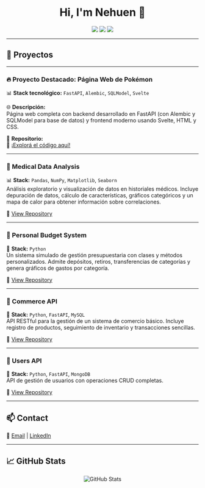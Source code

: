 
<h1 align="center">Hi, I'm Nehuen 👋</h1>

<p align="center">
  <img src="https://img.shields.io/badge/Back--End%20Developer-%2300A86B?style=for-the-badge">
  <img src="https://img.shields.io/badge/Python%20Enthusiast-%2314354C?style=for-the-badge&logo=python&logoColor=white">
  <img src="https://img.shields.io/badge/Data%20Analysis-%23FFA500?style=for-the-badge&logo=chart-bar&logoColor=white">
</p>

---

## 📂 Proyectos 


---

### 🔥 **Proyecto Destacado: Página Web de Pokémon**

📊 **Stack tecnológico:** `FastAPI`, `Alembic`, `SQLModel`, `Svelte`

🌐 **Descripción:**  
Página web completa con backend desarrollado en FastAPI (con Alembic y SQLModel para base de datos) y frontend moderno usando Svelte, HTML y CSS.

🚀 **Repositorio:**  
🔗 [¡Explorá el código aquí!](https://github.com/Nehuenkend/API_pokemon)

---

### 🔹 Medical Data Analysis  
📊 **Stack:** `Pandas`, `NumPy`, `Matplotlib`, `Seaborn`  
Análisis exploratorio y visualización de datos en historiales médicos. Incluye depuración de datos, cálculo de características, gráficos categóricos y un mapa de calor para obtener información sobre correlaciones.  

🔗 [View Repository](https://github.com/Nehuenkend/medical_data_visualizer)

---

### 🔹 Personal Budget System
💸 **Stack:** `Python`  
Un sistema simulado de gestión presupuestaria con clases y métodos personalizados. Admite depósitos, retiros, transferencias de categorías y genera gráficos de gastos por categoría.

🔗 [View Repository](https://github.com/Nehuenkend/budget_app)

---

### 🔹 Commerce API  
🛒 **Stack:** `Python`, `FastAPI`, `MySQL`  
API RESTful para la gestión de un sistema de comercio básico. Incluye registro de productos, seguimiento de inventario y transacciones sencillas.  

🔗 [View Repository](https://github.com/Nehuenkend/API_comercio)

---

### 🔹 Users API  
👤 **Stack:** `Python`, `FastAPI`, `MongoDB`  
API de gestión de usuarios con operaciones CRUD completas.  

🔗 [View Repository](https://github.com/Nehuenkend/API_usuarios)


---

## 📫 Contact

📧 [Email](mailto:nehuenkendziura@gmail.com) | [LinkedIn](https://www.linkedin.com/in/nehuen-kendziura/) 

---


## 📈 GitHub Stats
<p align="center">
  <img src="https://github-readme-stats.vercel.app/api?username=Nehuenkend&show_icons=true&theme=radical" alt="GitHub Stats">
</p>

